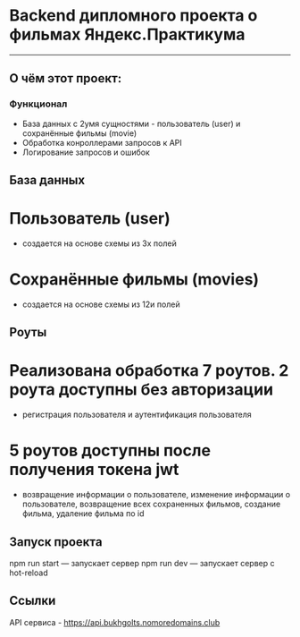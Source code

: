 # Backend дипломного проекта о фильмах Яндекс.Практикума
------
## О чём этот проект:
### Функционал
* База данных с 2умя сущностями - пользователь (user) и сохранённые фильмы (movie)
* Обработка конроллерами запросов к API
* Логирование запросов и ошибок

## База данных
# Пользователь (user)
* создается на основе схемы из 3х полей
# Сохранённые фильмы (movies)
* создается на основе схемы из 12и полей

## Роуты
# Реализована обработка 7 роутов. 2 роута доступны без авторизации
* регистрация пользователя и аутентификация пользователя
# 5 роутов доступны после получения токена jwt
* возвращение информации о пользователе, изменение информации о пользователе, возвращение всех сохраненных фильмов, создание фильма, удаление фильма по id

## Запуск проекта
npm run start — запускает сервер
npm run dev — запускает сервер с hot-reload

## Ссылки
API сервиса - https://api.bukhgolts.nomoredomains.club
